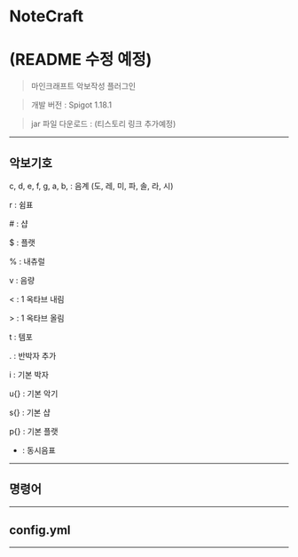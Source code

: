 # NoteCraft

# (README 수정 예정)

> 마인크래프트 악보작성 플러그인

> 개발 버전 : Spigot 1.18.1

> jar 파일 다운로드 : (티스토리 링크 추가예정)

***

## 악보기호

c, d, e, f, g, a, b, : 음계 (도, 레, 미, 파, 솔, 라, 시)

r : 쉼표

\# : 샵

$ : 플랫

% : 내츄럴

v : 음량

< : 1 옥타브 내림

\> : 1 옥타브 올림

t : 템포

. : 반박자 추가

i : 기본 박자

u{} : 기본 악기

s{} : 기본 샵

p{} : 기본 플랫

+ : 동시음표

***

## 명령어

***

## config.yml

***
